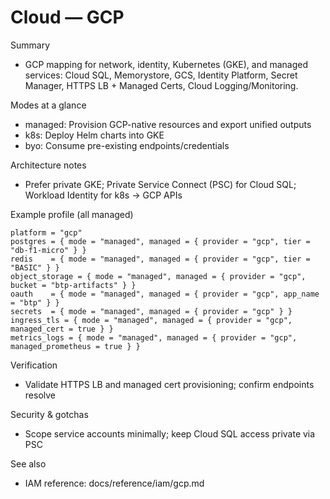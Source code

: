 # Cloud — GCP

Summary
- GCP mapping for network, identity, Kubernetes (GKE), and managed services: Cloud SQL, Memorystore, GCS, Identity Platform, Secret Manager, HTTPS LB + Managed Certs, Cloud Logging/Monitoring.

Modes at a glance
- managed: Provision GCP-native resources and export unified outputs
- k8s: Deploy Helm charts into GKE
- byo: Consume pre-existing endpoints/credentials

Architecture notes
- Prefer private GKE; Private Service Connect (PSC) for Cloud SQL; Workload Identity for k8s → GCP APIs

Example profile (all managed)
```hcl
platform = "gcp"
postgres = { mode = "managed", managed = { provider = "gcp", tier = "db-f1-micro" } }
redis    = { mode = "managed", managed = { provider = "gcp", tier = "BASIC" } }
object_storage = { mode = "managed", managed = { provider = "gcp", bucket = "btp-artifacts" } }
oauth    = { mode = "managed", managed = { provider = "gcp", app_name = "btp" } }
secrets  = { mode = "managed", managed = { provider = "gcp" } }
ingress_tls = { mode = "managed", managed = { provider = "gcp", managed_cert = true } }
metrics_logs = { mode = "managed", managed = { provider = "gcp", managed_prometheus = true } }
```

Verification
- Validate HTTPS LB and managed cert provisioning; confirm endpoints resolve

Security & gotchas
- Scope service accounts minimally; keep Cloud SQL access private via PSC

See also
- IAM reference: docs/reference/iam/gcp.md
